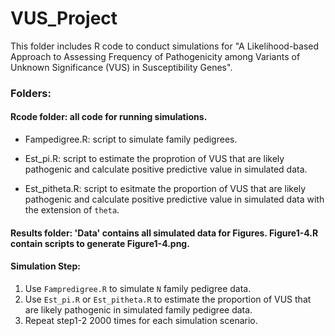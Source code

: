 # VUS_Project


This folder includes R code to conduct simulations for "A Likelihood-based Approach to Assessing Frequency of Pathogenicity among Variants of Unknown Significance (VUS) in Susceptibility Genes".


### Folders:

#### Rcode folder: all code for running simulations. 
- Fampedigree.R: script to simulate family pedigrees.

- Est_pi.R: script to estimate the proprotion of VUS that are likely pathogenic and calculate positive predictive value in simulated data. 

- Est_pitheta.R: script to esitmate the proportion of VUS that are likely pathogenic and calculate positive predictive value in simulated data with the extension of `theta`.

#### Results folder: 'Data' contains all simulated data for Figures. Figure1-4.R contain scripts to generate Figure1-4.png. 



#### Simulation Step:

1. Use `Fampredigree.R` to simulate `N` family pedigree data. 
2. Use `Est_pi.R` or `Est_pitheta.R` to estimate the proportion of VUS that are likely pathogenic in simulated family pedigree data. 
3. Repeat step1-2 2000 times for each simulation scenario. 







